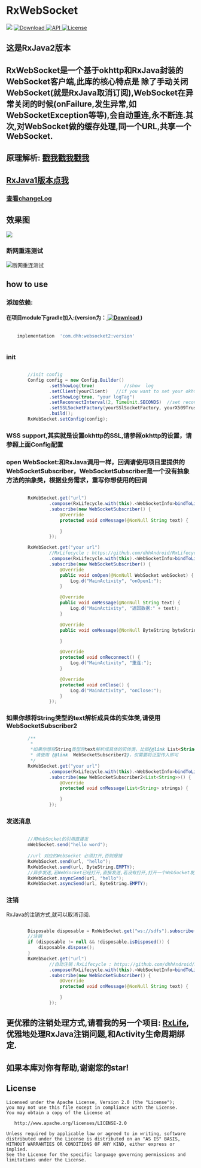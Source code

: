# RxWebSocket #
[![](https://img.shields.io/badge/platform-android-brightgreen.svg)](https://developer.android.com/index.html) 
[ ![Download](https://api.bintray.com/packages/dhhandroid/maven/RxWebSocket2/images/download.svg) ](https://bintray.com/dhhandroid/maven/RxWebSocket2/_latestVersion)
[ ![API](https://img.shields.io/badge/API-11%2B-blue.svg?style=flat-square) ](https://developer.android.com/about/versions/android-3.0.html)
[ ![License](http://img.shields.io/badge/License-Apache%202.0-blue.svg?style=flat-square) ](http://www.apache.org/licenses/LICENSE-2.0)
## 这是RxJava2版本
## RxWebSocket是一个基于okhttp和RxJava封装的WebSocket客户端,此库的核心特点是  除了手动关闭WebSocket(就是RxJava取消订阅),WebSocket在异常关闭的时候(onFailure,发生异常,如WebSocketException等等),会自动重连,永不断连.其次,对WebSocket做的缓存处理,同一个URL,共享一个WebSocket.
## 原理解析: [戳我戳我戳我](http://blog.csdn.net/huiAndroid/article/details/78071703)
## [RxJava1版本点我](https://github.com/dhhAndroid/RxWebSocket/tree/1.x)
### [查看changeLog](https://github.com/dhhAndroid/RxWebSocket/blob/1.x/ChangeLog.md)
## 效果图 ##
![](image/WebSocket.gif)
### 断网重连测试
![断网重连测试](image/recontection.gif)

## how to use ##

### 添加依赖: ###

#### 在项目module下gradle加入:(version为：[ ![Download](https://api.bintray.com/packages/dhhandroid/maven/RxWebSocket2/images/download.svg) ](https://bintray.com/dhhandroid/maven/RxWebSocket2/_latestVersion))
```gradle

    implementation  'com.dhh:websocket2:version'
    
```
### init
```java

        //init config
        Config config = new Config.Builder()
                .setShowLog(true)           //show  log
                .setClient(yourClient)   //if you want to set your okhttpClient
                .setShowLog(true, "your logTag")
                .setReconnectInterval(2, TimeUnit.SECONDS)  //set reconnect interval
                .setSSLSocketFactory(yourSSlSocketFactory, yourX509TrustManager) // wss support
                .build();
        RxWebSocket.setConfig(config);
```
### WSS support,其实就是设置okhttp的SSL,请参照okhttp的设置，请参照上面Config配置

### open WebSocket:和RxJava调用一样，回调请使用项目里提供的 **WebSocketSubscriber**，WebSocketSubscriber是一个没有抽象方法的抽象类，根据业务需求，重写你想使用的回调

```java

        RxWebSocket.get("url")
                .compose(RxLifecycle.with(this).<WebSocketInfo>bindToLifecycle())
                .subscribe(new WebSocketSubscriber() {
                    @Override
                    protected void onMessage(@NonNull String text) {

                    }
                });

        RxWebSocket.get("your url")
                //RxLifecycle : https://github.com/dhhAndroid/RxLifecycle
                .compose(RxLifecycle.with(this).<WebSocketInfo>bindToLifecycle())
                .subscribe(new WebSocketSubscriber() {
                    @Override
                    public void onOpen(@NonNull WebSocket webSocket) {
                        Log.d("MainActivity", "onOpen1:");
                    }

                    @Override
                    public void onMessage(@NonNull String text) {
                        Log.d("MainActivity", "返回数据:" + text);
                    }

                    @Override
                    public void onMessage(@NonNull ByteString byteString) {

                    }

                    @Override
                    protected void onReconnect() {
                        Log.d("MainActivity", "重连:");
                    }

                    @Override
                    protected void onClose() {
                        Log.d("MainActivity", "onClose:");
                    }
                });

```
### 如果你想将String类型的text解析成具体的实体类,请使用 WebSocketSubscriber2
```java
        /**
         *
         *如果你想将String类型的text解析成具体的实体类，比如{@link List<String>},
         * 请使用 {@link  WebSocketSubscriber2}，仅需要将泛型传入即可
         */
        RxWebSocket.get("your url")
                .compose(RxLifecycle.with(this).<WebSocketInfo>bindToLifecycle())
                .subscribe(new WebSocketSubscriber2<List<String>>() {
                    @Override
                    protected void onMessage(List<String> strings) {

                    }
                });
```

### 发送消息 ###
```java

	  	//用WebSocket的引用直接发
	 	mWebSocket.send("hello word");
	
        //url 对应的WebSocket 必须打开,否则报错
        RxWebSocket.send(url, "hello");
        RxWebSocket.send(url, ByteString.EMPTY);
        //异步发送,若WebSocket已经打开,直接发送,若没有打开,打开一个WebSocket发送完数据,直接关闭.
        RxWebSocket.asyncSend(url, "hello");
        RxWebSocket.asyncSend(url, ByteString.EMPTY);
```
### 注销 ###
 RxJava的注销方式,就可以取消订阅.
```java

        Disposable disposable = RxWebSocket.get("ws://sdfs").subscribe();
        //注销 
        if (disposable != null && !disposable.isDisposed()) {
            disposable.dispose();
        }
        RxWebSocket.get("url")
                //自动注销：RxLifecycle : https://github.com/dhhAndroid/RxLifecycle
                .compose(RxLifecycle.with(this).<WebSocketInfo>bindToLifecycle())
                .subscribe(new WebSocketSubscriber() {
                    @Override
                    protected void onMessage(@NonNull String text) {

                    }
                });        
```
## 更优雅的注销处理方式,请看我的另一个项目: [RxLife](https://github.com/dhhAndroid/RxLife),优雅地处理RxJava注销问题,和Activity生命周期绑定.
## 如果本库对你有帮助,谢谢您的star!
License
-------

    Licensed under the Apache License, Version 2.0 (the "License");
    you may not use this file except in compliance with the License.
    You may obtain a copy of the License at

       http://www.apache.org/licenses/LICENSE-2.0

    Unless required by applicable law or agreed to in writing, software
    distributed under the License is distributed on an "AS IS" BASIS,
    WITHOUT WARRANTIES OR CONDITIONS OF ANY KIND, either express or implied.
    See the License for the specific language governing permissions and
    limitations under the License.
